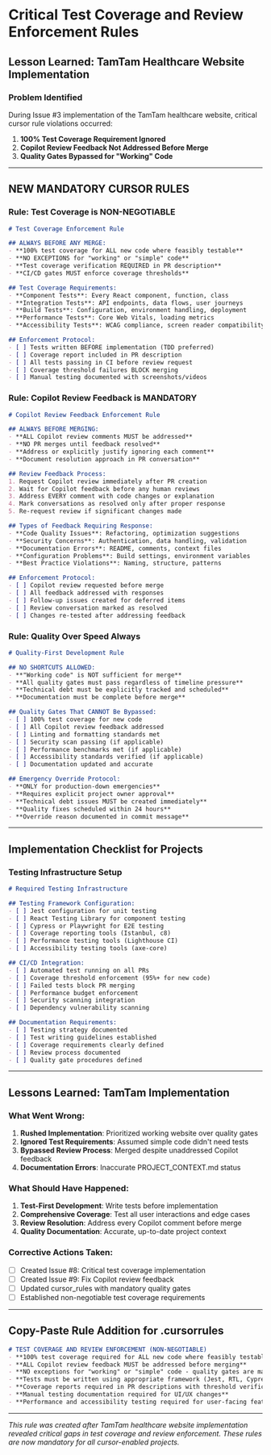 # Critical Test Coverage and Review Enforcement Rules

## Lesson Learned: TamTam Healthcare Website Implementation

### Problem Identified
During Issue #3 implementation of the TamTam healthcare website, critical cursor rule violations occurred:

1. **100% Test Coverage Requirement Ignored**
2. **Copilot Review Feedback Not Addressed Before Merge**
3. **Quality Gates Bypassed for "Working" Code**

---

## **NEW MANDATORY CURSOR RULES**

### **Rule: Test Coverage is NON-NEGOTIABLE**

```markdown
# Test Coverage Enforcement Rule

## ALWAYS BEFORE ANY MERGE:
- **100% test coverage for ALL new code where feasibly testable**
- **NO EXCEPTIONS for "working" or "simple" code**
- **Test coverage verification REQUIRED in PR description**
- **CI/CD gates MUST enforce coverage thresholds**

## Test Coverage Requirements:
- **Component Tests**: Every React component, function, class
- **Integration Tests**: API endpoints, data flows, user journeys  
- **Build Tests**: Configuration, environment handling, deployment
- **Performance Tests**: Core Web Vitals, loading metrics
- **Accessibility Tests**: WCAG compliance, screen reader compatibility

## Enforcement Protocol:
- [ ] Tests written BEFORE implementation (TDD preferred)
- [ ] Coverage report included in PR description
- [ ] All tests passing in CI before review request
- [ ] Coverage threshold failures BLOCK merging
- [ ] Manual testing documented with screenshots/videos
```

### **Rule: Copilot Review Feedback is MANDATORY**

```markdown
# Copilot Review Feedback Enforcement Rule

## ALWAYS BEFORE MERGING:
- **ALL Copilot review comments MUST be addressed**
- **NO PR merges until feedback resolved**
- **Address or explicitly justify ignoring each comment**
- **Document resolution approach in PR conversation**

## Review Feedback Process:
1. Request Copilot review immediately after PR creation
2. Wait for Copilot feedback before any human reviews
3. Address EVERY comment with code changes or explanation
4. Mark conversations as resolved only after proper response
5. Re-request review if significant changes made

## Types of Feedback Requiring Response:
- **Code Quality Issues**: Refactoring, optimization suggestions
- **Security Concerns**: Authentication, data handling, validation
- **Documentation Errors**: README, comments, context files
- **Configuration Problems**: Build settings, environment variables
- **Best Practice Violations**: Naming, structure, patterns

## Enforcement Protocol:
- [ ] Copilot review requested before merge
- [ ] All feedback addressed with responses
- [ ] Follow-up issues created for deferred items
- [ ] Review conversation marked as resolved
- [ ] Changes re-tested after addressing feedback
```

### **Rule: Quality Over Speed Always**

```markdown
# Quality-First Development Rule

## NO SHORTCUTS ALLOWED:
- **"Working code" is NOT sufficient for merge**
- **All quality gates must pass regardless of timeline pressure**
- **Technical debt must be explicitly tracked and scheduled**
- **Documentation must be complete before merge**

## Quality Gates That CANNOT Be Bypassed:
- [ ] 100% test coverage for new code
- [ ] All Copilot review feedback addressed
- [ ] Linting and formatting standards met
- [ ] Security scan passing (if applicable)
- [ ] Performance benchmarks met (if applicable)
- [ ] Accessibility standards verified (if applicable)
- [ ] Documentation updated and accurate

## Emergency Override Protocol:
- **ONLY for production-down emergencies**
- **Requires explicit project owner approval**
- **Technical debt issues MUST be created immediately**
- **Quality fixes scheduled within 24 hours**
- **Override reason documented in commit message**
```

---

## **Implementation Checklist for Projects**

### **Testing Infrastructure Setup**
```markdown
# Required Testing Infrastructure

## Testing Framework Configuration:
- [ ] Jest configuration for unit testing
- [ ] React Testing Library for component testing  
- [ ] Cypress or Playwright for E2E testing
- [ ] Coverage reporting tools (Istanbul, c8)
- [ ] Performance testing tools (Lighthouse CI)
- [ ] Accessibility testing tools (axe-core)

## CI/CD Integration:
- [ ] Automated test running on all PRs
- [ ] Coverage threshold enforcement (95%+ for new code)
- [ ] Failed tests block PR merging
- [ ] Performance budget enforcement
- [ ] Security scanning integration
- [ ] Dependency vulnerability scanning

## Documentation Requirements:
- [ ] Testing strategy documented
- [ ] Test writing guidelines established
- [ ] Coverage requirements clearly defined
- [ ] Review process documented
- [ ] Quality gate procedures defined
```

---

## **Lessons Learned: TamTam Implementation**

### **What Went Wrong:**
1. **Rushed Implementation**: Prioritized working website over quality gates
2. **Ignored Test Requirements**: Assumed simple code didn't need tests
3. **Bypassed Review Process**: Merged despite unaddressed Copilot feedback
4. **Documentation Errors**: Inaccurate PROJECT_CONTEXT.md status

### **What Should Have Happened:**
1. **Test-First Development**: Write tests before implementation
2. **Comprehensive Coverage**: Test all user interactions and edge cases
3. **Review Resolution**: Address every Copilot comment before merge
4. **Quality Documentation**: Accurate, up-to-date project context

### **Corrective Actions Taken:**
- [ ] Created Issue #8: Critical test coverage implementation
- [ ] Created Issue #9: Fix Copilot review feedback  
- [ ] Updated cursor_rules with mandatory quality gates
- [ ] Established non-negotiable test coverage requirements

---

## **Copy-Paste Rule Addition for .cursorrules**

```markdown
# TEST COVERAGE AND REVIEW ENFORCEMENT (NON-NEGOTIABLE)
- **100% test coverage required for ALL new code where feasibly testable**
- **ALL Copilot review feedback MUST be addressed before merging**
- **NO exceptions for "working" or "simple" code - quality gates are mandatory**
- **Tests must be written using appropriate framework (Jest, RTL, Cypress)**
- **Coverage reports required in PR descriptions with threshold verification**
- **Manual testing documentation required for UI/UX changes**
- **Performance and accessibility testing required for user-facing features**
```

---

*This rule was created after TamTam healthcare website implementation revealed critical gaps in test coverage and review enforcement. These rules are now mandatory for all cursor-enabled projects.*